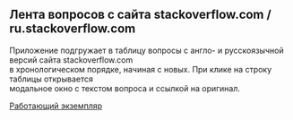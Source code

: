 ## Лента вопросов с сайта stackoverflow.com / ru.stackoverflow.com

Приложение подгружает в таблицу вопросы с англо- и русскоязычной версий сайта stackoverflow.com  
в хронологическом порядке, начиная с новых. При клике на строку таблицы открывается  
модальное окно с текстом вопроса и ссылкой на оригинал.

<a href="http://code.romanzhivo.com/stackoverflow-feed" target="_blank">Работающий экземпляр</a>